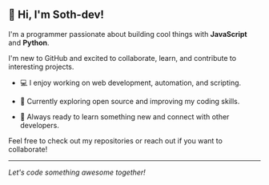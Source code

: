 ## 👋 Hi, I'm Soth-dev!


I'm a programmer passionate about building cool things with **JavaScript** and **Python**.

I'm new to GitHub and excited to collaborate, learn, and contribute to interesting projects.


- 💻 I enjoy working on web development, automation, and scripting.

- 🌱 Currently exploring open source and improving my coding skills.

- 🚀 Always ready to learn something new and connect with other developers.


Feel free to check out my repositories or reach out if you want to collaborate!


---

*Let's code something awesome together!*


